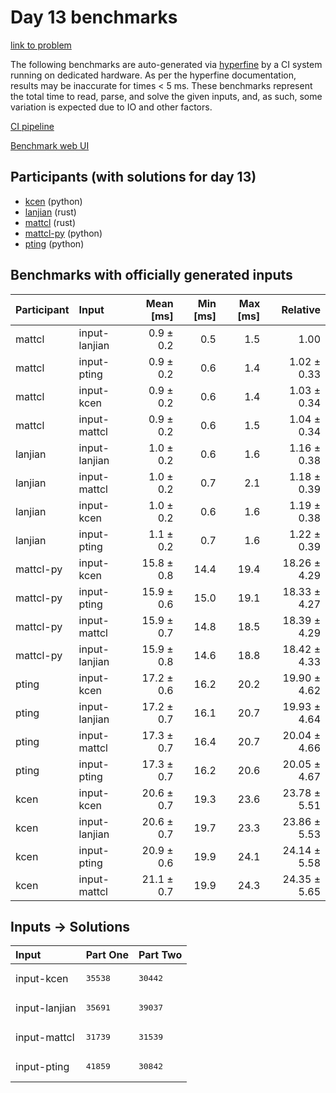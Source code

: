 # Day 13 benchmarks

[link to problem](https://adventofcode.com/2023/day/13)

The following benchmarks are auto-generated via
[hyperfine](https://github.com/sharkdp/hyperfine) by a CI system running on
dedicated hardware. As per the hyperfine documentation, results may be
inaccurate for times < 5 ms. These benchmarks represent the total time to read,
parse, and solve the given inputs, and, as such, some variation is expected due
to IO and other factors.

[CI pipeline](http://ci.papercode.net:8080/teams/main/pipelines/aoc2023)

[Benchmark web UI](https://aoc.ancalagon.black)


## Participants (with solutions for day 13)

- [kcen](https://github.com/kcen/aoc2023) (python)
- [lanjian](https://github.com/lanjian/aoc-2023) (rust)
- [mattcl](https://github.com/mattcl/aoc2023) (rust)
- [mattcl-py](https://github.com/mattcl/aoc2023-py) (python)
- [pting](https://github.com/pting/aoc2023) (python)


## Benchmarks with officially generated inputs

| Participant | Input | Mean [ms] | Min [ms] | Max [ms] | Relative |
|:---|:---|---:|---:|---:|---:|
| mattcl | input-lanjian | 0.9 ± 0.2 | 0.5 | 1.5 | 1.00 |
| mattcl | input-pting | 0.9 ± 0.2 | 0.6 | 1.4 | 1.02 ± 0.33 |
| mattcl | input-kcen | 0.9 ± 0.2 | 0.6 | 1.4 | 1.03 ± 0.34 |
| mattcl | input-mattcl | 0.9 ± 0.2 | 0.6 | 1.5 | 1.04 ± 0.34 |
| lanjian | input-lanjian | 1.0 ± 0.2 | 0.6 | 1.6 | 1.16 ± 0.38 |
| lanjian | input-mattcl | 1.0 ± 0.2 | 0.7 | 2.1 | 1.18 ± 0.39 |
| lanjian | input-kcen | 1.0 ± 0.2 | 0.6 | 1.6 | 1.19 ± 0.38 |
| lanjian | input-pting | 1.1 ± 0.2 | 0.7 | 1.6 | 1.22 ± 0.39 |
| mattcl-py | input-kcen | 15.8 ± 0.8 | 14.4 | 19.4 | 18.26 ± 4.29 |
| mattcl-py | input-pting | 15.9 ± 0.6 | 15.0 | 19.1 | 18.33 ± 4.27 |
| mattcl-py | input-mattcl | 15.9 ± 0.7 | 14.8 | 18.5 | 18.39 ± 4.29 |
| mattcl-py | input-lanjian | 15.9 ± 0.8 | 14.6 | 18.8 | 18.42 ± 4.33 |
| pting | input-kcen | 17.2 ± 0.6 | 16.2 | 20.2 | 19.90 ± 4.62 |
| pting | input-lanjian | 17.2 ± 0.7 | 16.1 | 20.7 | 19.93 ± 4.64 |
| pting | input-mattcl | 17.3 ± 0.7 | 16.4 | 20.7 | 20.04 ± 4.66 |
| pting | input-pting | 17.3 ± 0.7 | 16.2 | 20.6 | 20.05 ± 4.67 |
| kcen | input-kcen | 20.6 ± 0.7 | 19.3 | 23.6 | 23.78 ± 5.51 |
| kcen | input-lanjian | 20.6 ± 0.7 | 19.7 | 23.3 | 23.86 ± 5.53 |
| kcen | input-pting | 20.9 ± 0.6 | 19.9 | 24.1 | 24.14 ± 5.58 |
| kcen | input-mattcl | 21.1 ± 0.7 | 19.9 | 24.3 | 24.35 ± 5.65 |


## Inputs -> Solutions

| Input | Part One | Part Two |
|:---|:---|:---|
|input-kcen|<pre>35538</pre>|<pre>30442</pre>|
|input-lanjian|<pre>35691</pre>|<pre>39037</pre>|
|input-mattcl|<pre>31739</pre>|<pre>31539</pre>|
|input-pting|<pre>41859</pre>|<pre>30842</pre>|
